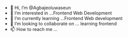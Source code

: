 - 👋 Hi, I’m @Agbajeoluwaseun
- 👀 I’m interested in ...Frontend Web Development 
- 🌱 I’m currently learning ...Frontend Web development 
- 💞️ I’m looking to collaborate on ... learning frontend 
- 📫 How to reach me ...

<!---
Agbajeoluwaseun/Agbajeoluwaseun is a ✨ special ✨ repository because its `README.md` (this file) appears on your GitHub profile.
You can click the Preview link to take a look at your changes.
--->
